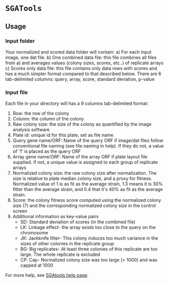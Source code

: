 # `SGATools`

## Usage

### Input folder

Your normalized and scored data folder will contain:
a) For each input image, one dat file. 
b) One combined data file: this file combines all files from a) and averages values (colony sizes, scores, etc..) of replicate arrays 
c) Scores only data file: this file contains only data rows with scores and has a much simpler format compared to that described below. There are 6 tab-delimited columns: query, array, score, standard deviation, p-value

### Input file

Each file in your directory will has a 9 columns tab-delimited format:

1. Row: the row of the colony
2. Column: the column of the colony
3. Raw colony size: the size of the colony as quantified by the image analysis software
4. Plate id: unique id for this plate, set as file name 
5. Query gene name/ORF: Name of the query ORF if image/dat files follow conventional file naming (see file naming in help). If they do not, a value of '1' is placed as the query ORF
6. Array gene name/ORF: Name of the array ORF if plate layout file supplied. If not, a unique value is assigned to each group of replicate arrays 
7. Normalized colony size: the raw colony size after normalization. The size is relative to plate median colony size, and a proxy for fitness. Normalized value of 1 is as fit as the average strain, 1.3 means it is 30% fitter than the average strain, and 0.4 that it's 40% as fit as the average strain.
8. Score: the colony fitness score computed using the normalized colony size (7) and the corresponding normalized colony size in the control screen
9. Additional information as key-value pairs
	* SD: Standard deviation of scores (in the combined file)
	* LK: Linkage effect- the array exists too close to the query on the chromosome
	* JK: Jackknife filter- This colony induces too much variance in the sizes of other colonies in the replicate group
	* BG: Big replicates- At least three colonies of this replicate are too large. The whole replicate is excluded
	* CP: Cap- Normalized colony size was too large (> 1000) and was capped at 1000

For more help, see [SGAtools help page](http://sgatools.ccbr.utoronto.ca/help).
